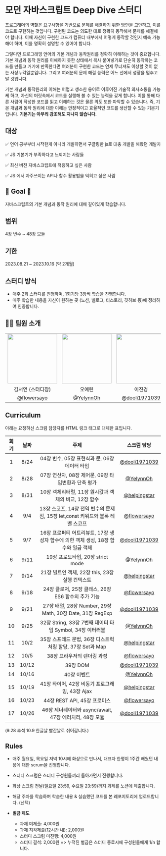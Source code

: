 # 모던 자바스크립트 Deep Dive 스터디

프로그래머의 역할은 요구사항을 기반으로 문제를 해결하기 위한 방안을 고안하고, 
이를 코드로 구현하는 것입니다. 구현된 코드는 의도한 대로 정확히 동작해서 문제를 해결해야 합니다. 이때 자신이 구현한 코드가 컴퓨터 내부에서 어떻게 동작할 것인지 예측 가능해야 하며, 이를 명확히 설명할 수 있어야 합니다.

그렇다면 프로그래밍 언어의 기본 개념과 동작원리를 정확히 이해하는 것이 중요합니다.
기본 개념과 동작 원리를 이해하지 못한 상태에서 복사 붙여넣기로 단순히 동작하는 코드를 만들고 거기에 만족한다면 여러분이 구현한 코드는 언제 무너져도 이상할 것이 없는 사상누각일뿐입니다. 
그리고 여러분의 문제 해결 능력은 어느 선에서 성장을 멈추고 말 것입니다.


기본 개념과 동작원리의 이해는 어렵고 생소한 용어로 이루어진 기술적 의사소통을 가능케 하고, 자신의 머릿속에서 코드를 실행해 볼 수 있는 능력을 갖게 합니다. 이를 통해 다른 사람이 작성한 코드를 읽고 이해하는 것은 물론 의도 또한 파악할 수 있습니다. 즉, 기본 개념과 동작 원리에 대한 이해는 안정적이고 효율적인 코드를 생산할 수 있는 기본기입니다. **기본기는 아무리 강조해도 지나지 않습니다.**


## 대상

✅ 언어 공부부터 시작한게 아니라 개발하면서 구글링한 js로 대충 개발을 해왔던 개발자

✅ JS 기본기가 부족하다고 느껴지는 사람들

✅ 최신 버전 자바스크립트에 적응하고 싶은 사람

✅ JS 에서 자주쓰이는 API나 함수 활용법을 익히고 싶은 사람

## 🏁 Goal 🏁
자바스크립트의 기본 개념과 동작 원리에 대해 깊이있게 학습합니다.

## 범위
4장 변수 ~ 48장 모듈

## 기한 

2023.08.21 ~ 2023.10.16 (약 2개월) 


## 스터디 방식

- 매주 2회 스터디를 진행하며, 1회기당 3장씩 학습을 진행합니다. 
- 매주 학습한 내용을 자신이 원하는 곳 (노션, 벨로그, 티스토리, 깃허브 등)에 정리하여 인증합니다.


## 🧑‍💻 팀원 소개

  <table>
    <tr>
      <td align="center"><img src="https://github.com/flowersayo.png" width="160"></td>
      <td align="center"><img src="https://github.com/YelynnOh.png" width="160"></td>
    <td align="center"><img src="https://github.com/dooli1971039.png" width="160"></td>
      <td align="center"><img src="https://github.com/helpingstar.png" width="160"></td>
    </tr>
    <tr>
      <td align="center"> 김서연 (스터디장) </td>
      <td align="center"> 오예린 </td>
        <td align="center"> 이진경 </td>
      <td align="center"> 박우성 </td>
    </tr>
    <tr>
      <td align="center"><a href="https://github.com/flowersayo" target="_blank">@flowersayo</a></td>
      <td align="center"><a href="https://github.com/YelynnOh" target="_blank" width="160">@YelynnOh</a></td>
      <td align="center"><a href="https://github.com/dooli1971039" target="_blank" width="160">@dooli1971039</a></td>
      <td align="center"><a href="https://github.com/helpingstar" target="_blank" width="160">@helpingstar</a></td>
    </tr>
  </table>



## Curriculum


아래는 요청하신 스크럼 담당자를 HTML 링크 태그로 대체한 표입니다.

| 회기 | 날짜  | 주제 | 스크럼 담당 |
|:----:|:----:|:---:|:----------:|
|  1   | 8/24 | 04장 변수, 05장 표현식과 문, 06장 데이터 타입 | <a href="https://github.com/dooli1971039" target="_blank" width="160">@dooli1971039</a> |
|  2   | 8/28 | 07장 연산자, 08장 제어문, 09장 타입변환과 단축 평가 | <a href="https://github.com/YelynnOh" target="_blank" width="160">@YelynnOh</a> |
|  3   | 8/31 | 10장 객체리터럴, 11장 원시값과 객체의 비교, 12장 함수 | <a href="https://github.com/helpingstar" target="_blank" width="160">@helpingstar</a> |
|  4   | 9/4  | 13장 스코프, 14장 전역 변수의 문제점, 15장 let,const 키워드와 블록 레벨 스코프 | <a href="https://github.com/flowersayo" target="_blank">@flowersayo</a> |
|  5   | 9/7  | 16장 프로퍼티 어트리뷰트, 17장 생성자 함수에 의한 객체 생성, 18장 함수와 일급 객체 | <a href="https://github.com/dooli1971039" target="_blank" width="160">@dooli1971039</a> |
|  6   | 9/11 | 19장 프로토타입, 20장 strict mode | <a href="https://github.com/YelynnOh" target="_blank" width="160">@YelynnOh</a> |
|  7   | 9/14 | 21장 빌트인 객체, 22장 this, 23장 실행 컨텍스트 | <a href="https://github.com/helpingstar" target="_blank" width="160">@helpingstar</a> |
|  8   | 9/18 | 24장 클로저, 25장 클래스, 26장 ES6 함수의 추가 기능 | <a href="https://github.com/flowersayo" target="_blank">@flowersayo</a> |
|  9   | 9/21 | 27장 배열, 28장 Number, 29장 Math, 30장 Date, 31장 RegExp | <a href="https://github.com/dooli1971039" target="_blank" width="160">@dooli1971039</a> |
| 10   | 9/25 | 32장 String, 33장 7번째 데이터 타입 Symbol, 34장 이터러블 | <a href="https://github.com/YelynnOh" target="_blank" width="160">@YelynnOh</a> |
| 11   | 10/2 | 35장 스프레드 문법, 36장 디스트럭처링 할당, 37장 Set과 Map | <a href="https://github.com/helpingstar" target="_blank" width="160">@helpingstar</a> |
| 12   | 10/5 | 38장 브라우저의 렌더링 과정 | <a href="https://github.com/flowersayo" target="_blank">@flowersayo</a> |
| 13   | 10/12 | 39장 DOM | <a href="https://github.com/dooli1971039" target="_blank" width="160">@dooli1971039</a> |
| 14   | 10/16 | 40장 이벤트 | <a href="https://github.com/YelynnOh" target="_blank" width="160">@YelynnOh</a> |
| 15   | 10/19 | 41장 타이머, 42장 비동기 프로그래밍, 43장 Ajax | <a href="https://github.com/helpingstar" target="_blank" width="160">@helpingstar</a> |
| 16   | 10/23 | 44장 REST API, 45장 프로미스 | <a href="https://github.com/flowersayo" target="_blank" width="160">@flowersayo</a> |
| 17   | 10/26 | 46장 제너레이터와 async/await, 47장 에러처리, 48장 모듈 | <a href="https://github.com/dooli1971039" target="_blank" width="160">@dooli1971039</a> |


(9.28 추석 10.9 한글날 빨간날로 쉬어갑니다.)



## Rules
- 매주 월요일, 목요일 저녁 10시에 화상으로 만나서, 대표자 한명이 1주간 배웠던 내용에 대한 scrum을 진행합니다.
- 스터디 스크럼은 스터디 구성원들끼리 돌아가면서 진행합니다.
- 화상 스크럼 전날(일요일 23:59, 수요일 23:59)까지 과제를 노션에 제출합니다.
- 해당 주차를 학습하며 학습한 내용 & 실습했던 코드를 본 레포지토리에 업로드합니다. (선택)

- **벌금 제도**
    - 과제 미제출: 4,000원
    - 과제 지각제출(12시간 내): 2,000원
    - 스터디 스크럼 미진행: 4,000원
    - 스터디 결석: 2,000원
 => 누적된 벌금은 스터디 종료시에 구성원들에게 1/n 합니다.
